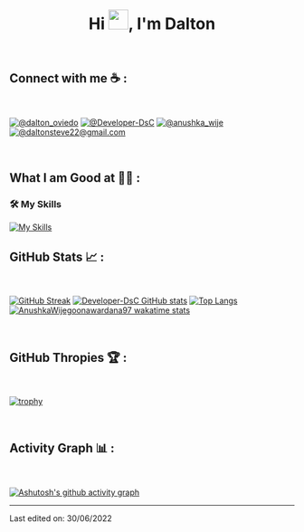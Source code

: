 
<h1 align="center">Hi <img src="https://media.giphy.com/media/hvRJCLFzcasrR4ia7z/giphy.gif" width="35">, I'm Dalton</h1>


<br>

## Connect with me ☕ :

<br>

[![@dalton_oviedo](https://img.icons8.com/fluency/48/000000/instagram-new.png "@dalton_oviedo")](https://www.instagram.com/dalton_oviedo/) [![@Developer-DsC](https://img.icons8.com/fluency/48/000000/linkedin.png "@Developer-DsC")](https://www.linkedin.com/in/dalton-cornejo-b00a67322) [![@anushka_wije](https://img.icons8.com/fluency/48/000000/twitter-squared.png "@anushka_wije")](https://x.com/d4lt1nh023) [![@daltonsteve22@gmail.com](https://img.icons8.com/fluency/48/000000/apple-mail.png "@daltonsteve22@gmail.com")](daltonsteve22@gmail.com)

<br>

## What I am Good at 🧑‍💻 :

### 🛠️ My Skills
[![My Skills](https://skillicons.dev/icons?i=js,html,css,wasm)](https://skillicons.dev)


## GitHub Stats 📈 :

<br>

[![GitHub Streak](https://github-readme-streak-stats.herokuapp.com?user=Developer-DsC&theme=algolia&date_format=M%20j%5B%2C%20Y%5D)](https://git.io/streak-stats) [![Developer-DsC GitHub stats](https://github-readme-stats.vercel.app/api?username=Developer-DsC&theme=algolia)](https://github.com/AnushkaWijegoonawardana97/github-readme-stats) [![Top Langs](https://github-readme-stats.vercel.app/api/top-langs/?username=Developer-DsC&theme=algolia)](https://github.com/AnushkaWijegoonawardana97/github-readme-stats) [![AnushkaWijegoonawardana97 wakatime stats](https://github-readme-stats.vercel.app/api/wakatime?username=Developer-DsC&theme=algolia)](https://github.com/WinterWolf97/github-readme-stats)

<br>

## GitHub Thropies 🏆 :

<br>

[![trophy](https://github-profile-trophy.vercel.app/?username=Developer-DsC)](https://github.com/AnushkaWijegoonawardana97/github-profile-trophy)

<br>

## Activity Graph 📊 :

<br>

[![Ashutosh's github activity graph](https://activity-graph.herokuapp.com/graph?username=Developer-DsC&bg_color=000&color=fff&line=00E676&point=fff&hide_border=true)](https://github.com/ashutosh00710/github-readme-activity-graph)

---


Last edited on: 30/06/2022
